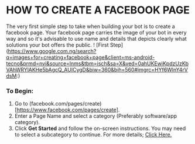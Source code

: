 # HOW TO CREATE A FACEBOOK PAGE
The very first simple step to take when building your bot is to create a facebook page. Your facebook page carries the image of your bot in every way and so it's advisable to use name and details that depicts clearly what solutions your bot offers the public.
! [First Step] (https://www.google.com.ng/search?q=images+for+creating+facebook+page&client=ms-android-tecno&prmd=nvi&source=lnms&tbm=isch&sa=X&ved=0ahUKEwiKpdzUzKbVAhWRYlAKHe5bAgcQ_AUICygD&biw=360&bih=560#imgrc=HYf6WlnY4rVdsM:)
### To Begin:
1. Go to (facebook.com/pages/create)[https://www.facebook.com/pages/create].
2. Enter a Page Name and select a category (Preferably software/app category).
3. Click **Get Started** and follow the on-screen instructions. You may need to select a subcategory to continue.
For more details; [Click Here.](https://m.facebook.com/help/104002523024878?helpref=about_content)
